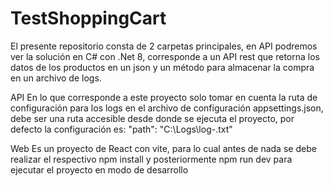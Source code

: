 # TestShoppingCart
El presente repositorio consta de 2 carpetas principales, en API podremos ver la solución en C# con .Net 8, corresponde a un API rest que retorna los datos de los productos en un json y un método para almacenar la compra en un archivo de logs.

API 
En lo que corresponde a este proyecto solo tomar en cuenta la ruta de configuración para los logs en el archivo de configuración appsettings.json, debe ser una ruta accesible desde donde se ejecuta el proyecto, por defecto la configuración es: "path": "C:\\Logs\\log-.txt" 

Web 
Es un proyecto de React con vite, para lo cual antes de nada se debe realizar el respectivo npm install y posteriormente npm run dev para ejecutar el proyecto en modo de desarrollo
